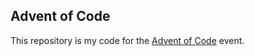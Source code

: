 ## Advent of Code

This repository is my code for the [Advent of Code](https://adventofcode.com) event.  